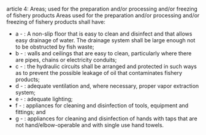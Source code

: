 article 4: Areas; used for the preparation and&#x2F;or processing and&#x2F;or freezing of fishery products
Areas used for the preparation and&#x2F;or processing and&#x2F;or freezing of fishery products shall have:
<ul>
			<li>a - : A non-slip floor that is easy to clean and disinfect and that allows easy drainage of water. The drainage system shall be large enough not to be obstructed by fish waste;<ul>
			</ul></li>			<li>b - : walls and ceilings that are easy to clean, particularly where there are pipes, chains or electricity conduits;<ul>
			</ul></li>			<li>c - : the hydraulic circuits shall be arranged and protected in such ways as to prevent the possible leakage of oil that contaminates fishery products;<ul>
			</ul></li>			<li>d - : adequate ventilation and, where necessary, proper vapor extraction system;<ul>
			</ul></li>			<li>e - : adequate lighting;<ul>
			</ul></li>			<li>f - : appliances for cleaning and disinfection of tools, equipment and fittings; and<ul>
			</ul></li>			<li>g - : appliances for cleaning and disinfection of hands with taps that are not hand&#x2F;elbow-operable and with single use hand towels.<ul>
			</ul></li></ul>